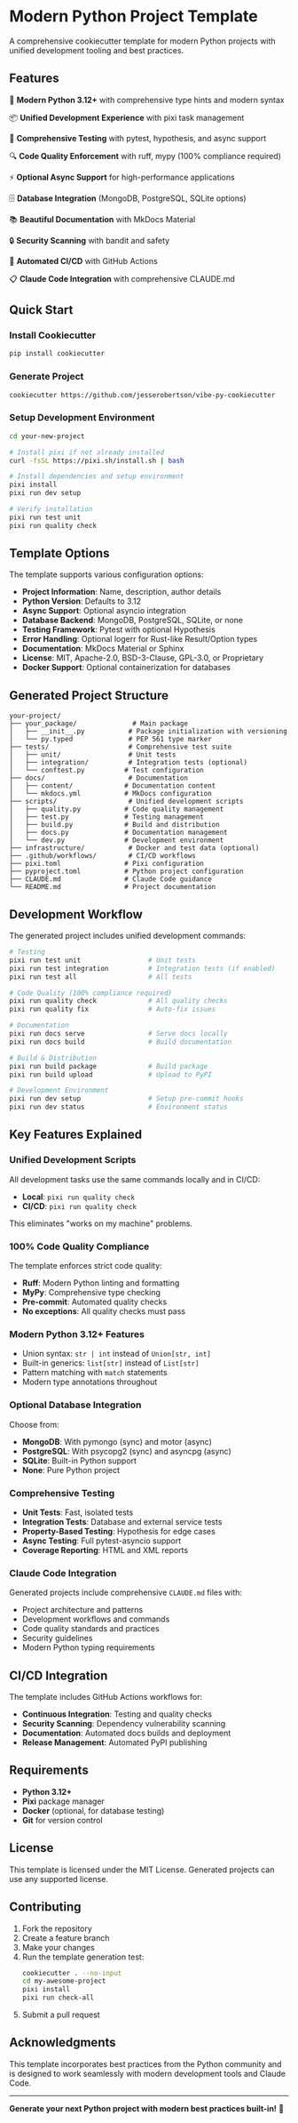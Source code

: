 # Modern Python Project Template

A comprehensive cookiecutter template for modern Python projects with unified development tooling and best practices.

## Features

🚀 **Modern Python 3.12+** with comprehensive type hints and modern syntax

📦 **Unified Development Experience** with pixi task management

🧪 **Comprehensive Testing** with pytest, hypothesis, and async support

🔍 **Code Quality Enforcement** with ruff, mypy (100% compliance required)

⚡ **Optional Async Support** for high-performance applications

🗄️ **Database Integration** (MongoDB, PostgreSQL, SQLite options)

📚 **Beautiful Documentation** with MkDocs Material

🔒 **Security Scanning** with bandit and safety

🤖 **Automated CI/CD** with GitHub Actions

📋 **Claude Code Integration** with comprehensive CLAUDE.md

## Quick Start

### Install Cookiecutter

```bash
pip install cookiecutter
```

### Generate Project

```bash
cookiecutter https://github.com/jesserobertson/vibe-py-cookiecutter
```

### Setup Development Environment

```bash
cd your-new-project

# Install pixi if not already installed
curl -fsSL https://pixi.sh/install.sh | bash

# Install dependencies and setup environment
pixi install
pixi run dev setup

# Verify installation
pixi run test unit
pixi run quality check
```

## Template Options

The template supports various configuration options:

- **Project Information**: Name, description, author details
- **Python Version**: Defaults to 3.12
- **Async Support**: Optional asyncio integration
- **Database Backend**: MongoDB, PostgreSQL, SQLite, or none
- **Testing Framework**: Pytest with optional Hypothesis
- **Error Handling**: Optional logerr for Rust-like Result/Option types
- **Documentation**: MkDocs Material or Sphinx
- **License**: MIT, Apache-2.0, BSD-3-Clause, GPL-3.0, or Proprietary
- **Docker Support**: Optional containerization for databases

## Generated Project Structure

```
your-project/
├── your_package/              # Main package
│   ├── __init__.py           # Package initialization with versioning
│   └── py.typed              # PEP 561 type marker
├── tests/                    # Comprehensive test suite
│   ├── unit/                 # Unit tests
│   ├── integration/          # Integration tests (optional)
│   └── conftest.py          # Test configuration
├── docs/                     # Documentation
│   ├── content/             # Documentation content
│   └── mkdocs.yml           # MkDocs configuration
├── scripts/                  # Unified development scripts
│   ├── quality.py           # Code quality management
│   ├── test.py              # Testing management
│   ├── build.py             # Build and distribution
│   ├── docs.py              # Documentation management
│   └── dev.py               # Development environment
├── infrastructure/           # Docker and test data (optional)
├── .github/workflows/        # CI/CD workflows
├── pixi.toml                # Pixi configuration
├── pyproject.toml           # Python project configuration
├── CLAUDE.md                # Claude Code guidance
└── README.md                # Project documentation
```

## Development Workflow

The generated project includes unified development commands:

```bash
# Testing
pixi run test unit                 # Unit tests
pixi run test integration          # Integration tests (if enabled)
pixi run test all                  # All tests

# Code Quality (100% compliance required)
pixi run quality check             # All quality checks
pixi run quality fix               # Auto-fix issues

# Documentation
pixi run docs serve                # Serve docs locally
pixi run docs build                # Build documentation

# Build & Distribution
pixi run build package             # Build package
pixi run build upload              # Upload to PyPI

# Development Environment
pixi run dev setup                 # Setup pre-commit hooks
pixi run dev status                # Environment status
```

## Key Features Explained

### Unified Development Scripts

All development tasks use the same commands locally and in CI/CD:
- **Local**: `pixi run quality check`
- **CI/CD**: `pixi run quality check`

This eliminates "works on my machine" problems.

### 100% Code Quality Compliance

The template enforces strict code quality:
- **Ruff**: Modern Python linting and formatting
- **MyPy**: Comprehensive type checking
- **Pre-commit**: Automated quality checks
- **No exceptions**: All quality checks must pass

### Modern Python 3.12+ Features

- Union syntax: `str | int` instead of `Union[str, int]`
- Built-in generics: `list[str]` instead of `List[str]`
- Pattern matching with `match` statements
- Modern type annotations throughout

### Optional Database Integration

Choose from:
- **MongoDB**: With pymongo (sync) and motor (async)
- **PostgreSQL**: With psycopg2 (sync) and asyncpg (async)
- **SQLite**: Built-in Python support
- **None**: Pure Python project

### Comprehensive Testing

- **Unit Tests**: Fast, isolated tests
- **Integration Tests**: Database and external service tests
- **Property-Based Testing**: Hypothesis for edge cases
- **Async Testing**: Full pytest-asyncio support
- **Coverage Reporting**: HTML and XML reports

### Claude Code Integration

Generated projects include comprehensive `CLAUDE.md` files with:
- Project architecture and patterns
- Development workflows and commands
- Code quality standards and practices
- Security guidelines
- Modern Python typing requirements

## CI/CD Integration

The template includes GitHub Actions workflows for:
- **Continuous Integration**: Testing and quality checks
- **Security Scanning**: Dependency vulnerability scanning  
- **Documentation**: Automated docs builds and deployment
- **Release Management**: Automated PyPI publishing

## Requirements

- **Python 3.12+**
- **Pixi** package manager
- **Docker** (optional, for database testing)
- **Git** for version control

## License

This template is licensed under the MIT License. Generated projects can use any supported license.

## Contributing

1. Fork the repository
2. Create a feature branch
3. Make your changes
4. Run the template generation test:
   ```bash
   cookiecutter . --no-input
   cd my-awesome-project
   pixi install
   pixi run check-all
   ```
5. Submit a pull request

## Acknowledgments

This template incorporates best practices from the Python community and is designed to work seamlessly with modern development tools and Claude Code.

---

**Generate your next Python project with modern best practices built-in!** 🚀